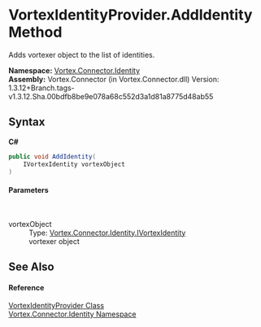 # VortexIdentityProvider.AddIdentity Method 
 

Adds vortexer object to the list of identities.

**Namespace:**&nbsp;<a href="N_Vortex_Connector_Identity.md">Vortex.Connector.Identity</a><br />**Assembly:**&nbsp;Vortex.Connector (in Vortex.Connector.dll) Version: 1.3.12+Branch.tags-v1.3.12.Sha.00bdfb8be9e078a68c552d3a1d81a8775d48ab55

## Syntax

**C#**<br />
``` C#
public void AddIdentity(
	IVortexIdentity vortexObject
)
```


#### Parameters
&nbsp;<dl><dt>vortexObject</dt><dd>Type: <a href="T_Vortex_Connector_Identity_IVortexIdentity.md">Vortex.Connector.Identity.IVortexIdentity</a><br />vortexer object</dd></dl>

## See Also


#### Reference
<a href="T_Vortex_Connector_Identity_VortexIdentityProvider.md">VortexIdentityProvider Class</a><br /><a href="N_Vortex_Connector_Identity.md">Vortex.Connector.Identity Namespace</a><br />